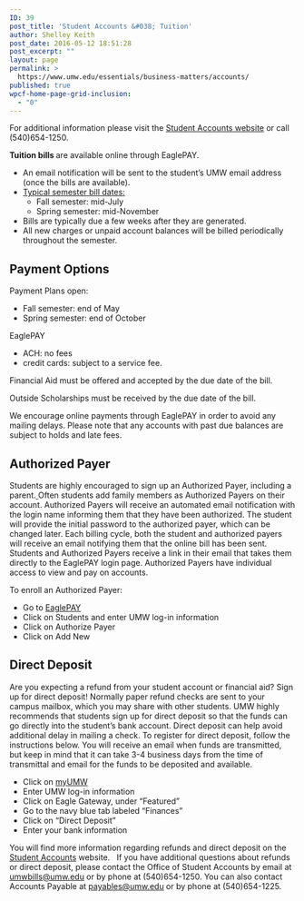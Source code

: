 ```yaml
---
ID: 39
post_title: 'Student Accounts &#038; Tuition'
author: Shelley Keith
post_date: 2016-05-12 18:51:28
post_excerpt: ""
layout: page
permalink: >
  https://www.umw.edu/essentials/business-matters/accounts/
published: true
wpcf-home-page-grid-inclusion:
  - "0"
---
```

For additional information please visit the <a href="http://adminfinance.umw.edu/studentaccounts/billing-information/">Student Accounts website</a> or call (540)654-1250.

<strong>Tuition bills </strong>are available online through EaglePAY.
<ul>
 	<li>An email notification will be sent to the student’s UMW email address (once the bills are available).</li>
 	<li><a href="http://adminfinance.umw.edu/studentaccounts/billing-information/">Typical semester bill dates:</a>
<ul>
 	<li>Fall semester: mid-July</li>
 	<li>Spring semester: mid-November</li>
</ul>
</li>
 	<li>Bills are typically due a few weeks after they are generated.</li>
 	<li>All new charges or unpaid account balances will be billed periodically throughout the semester.</li>
</ul>
<h2>Payment Options</h2>
Payment Plans open:
<ul>
 	<li>Fall semester: end of May</li>
 	<li>Spring semester: end of October</li>
</ul>
EaglePAY
<ul>
 	<li>ACH: no fees</li>
 	<li>credit cards: subject to a service fee.</li>
</ul>
Financial Aid must be offered and accepted by the due date of the bill.

Outside Scholarships must be received by the due date of the bill.

We encourage online payments through EaglePAY in order to avoid any mailing delays. Please note that any accounts with past due balances are subject to holds and late fees.
<h2>Authorized Payer</h2>
Students are highly encouraged to sign up an Authorized Payer, including a parent.<u> </u>Often students add family members as Authorized Payers on their account. Authorized Payers will receive an automated email notification with the login name informing them that they have been authorized. The student will provide the initial password to the authorized payer, which can be changed later. Each billing cycle, both the student and authorized payers will receive an email notifying them that the online bill has been sent. Students and Authorized Payers receive a link in their email that takes them directly to the EaglePAY login page. Authorized Payers have individual access to view and pay on accounts.

To enroll an Authorized Payer:
<ul>
 	<li>Go to <a href="http://adminfinance.umw.edu/studentaccounts/eaglepay">EaglePAY</a></li>
 	<li>Click on Students and enter UMW log-in information</li>
 	<li>Click on Authorize Payer</li>
 	<li>Click on Add New</li>
</ul>
<h2>Direct Deposit</h2>
Are you expecting a refund from your student account or financial aid? Sign up for direct deposit! Normally paper refund checks are sent to your campus mailbox, which you may share with other students. UMW highly recommends that students sign up for direct deposit so that the funds can go directly into the student’s bank account. Direct deposit can help avoid additional delay in mailing a check. To register for direct deposit, follow the instructions below. You will receive an email when funds are transmitted, but keep in mind that it can take 3-4 business days from the time of transmittal and email for the funds to be deposited and available.
<ul>
 	<li>Click on <a href="https://auth.umw.edu/cas/login?service=https%3A%2F%2Forgsync.com%2Fcas%2Funiversity-of-mary-washington">myUMW</a></li>
 	<li>Enter UMW log-in information</li>
 	<li>Click on Eagle Gateway, under “Featured”</li>
 	<li>Go to the navy blue tab labeled “Finances”</li>
 	<li>Click on “Direct Deposit”</li>
 	<li>Enter your bank information</li>
</ul>
You will find more information regarding refunds and direct deposit on the <a href="http://adminfinance.umw.edu/studentaccounts/">Student Accounts</a> website.   If you have additional questions about refunds or direct deposit, please contact the Office of Student Accounts by email at <a href="mailto:umwbills@umw.edu">umwbills@umw.edu</a> or by phone at (540)654-1250. You can also contact Accounts Payable at <a href="mailto:payables@umw.edu">payables@umw.edu</a> or by phone at (540)654-1225.